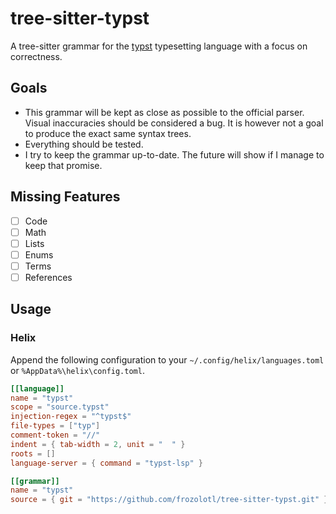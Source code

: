 # tree-sitter-typst
A tree-sitter grammar for the [typst](https://typst.app/) typesetting language with a focus on correctness.

## Goals
* This grammar will be kept as close as possible to the official parser.
  Visual inaccuracies should be considered a bug.
  It is however not a goal to produce the exact same syntax trees.
* Everything should be tested.
* I try to keep the grammar up-to-date. The future will show if I manage to keep that promise.

## Missing Features
- [ ] Code
- [ ] Math
- [ ] Lists
- [ ] Enums
- [ ] Terms
- [ ] References

## Usage
### Helix
Append the following configuration to your `~/.config/helix/languages.toml` or `%AppData%\helix\config.toml`.
```toml
[[language]]
name = "typst"
scope = "source.typst"
injection-regex = "^typst$"
file-types = ["typ"]
comment-token = "//"
indent = { tab-width = 2, unit = "  " }
roots = []
language-server = { command = "typst-lsp" }

[[grammar]]
name = "typst"
source = { git = "https://github.com/frozolotl/tree-sitter-typst.git" }
```
